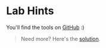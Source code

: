 # Lab Hints

You'll find the tools on [GitHub](https://github.com/ahmetb/kubectx) :)

> Need more? Here's the [solution](solution.md).